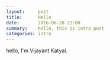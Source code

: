 ```yaml
---
layout:     post
title:      Hello
date:       2016-06-28 21:00
summary:    hello, this is intro post
categories: intro 
---
```


hello, I'm Vijayant Katyal.